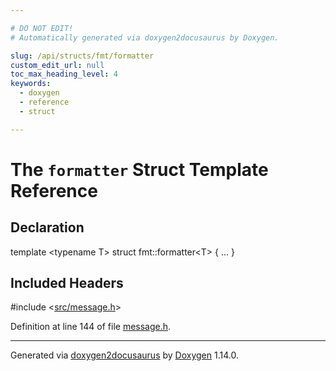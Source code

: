 ```yaml
---

# DO NOT EDIT!
# Automatically generated via doxygen2docusaurus by Doxygen.

slug: /api/structs/fmt/formatter
custom_edit_url: null
toc_max_heading_level: 4
keywords:
  - doxygen
  - reference
  - struct

---
```


<div class="doxyPage">

# The `formatter` Struct Template Reference



## Declaration

<div class="doxyDeclaration">
template &lt;typename T&gt;
struct fmt::formatter&lt;T&gt; { ... }
</div>

## Included Headers

<div class="doxyIncludesList">#include &lt;<a href="/web-doxygen/docs/api/files/src/message-h">src/message.h</a>&gt;
</div>


<p>Definition at line 144 of file <a href="/web-doxygen/docs/api/files/src/message-h">message.h</a>.</p>


<hr/>

<p class="doxyGeneratedBy">Generated via <a href="https://github.com/xpack/doxygen2docusaurus">doxygen2docusaurus</a> by <a href="https://www.doxygen.nl">Doxygen</a> 1.14.0.</p>

</div>
